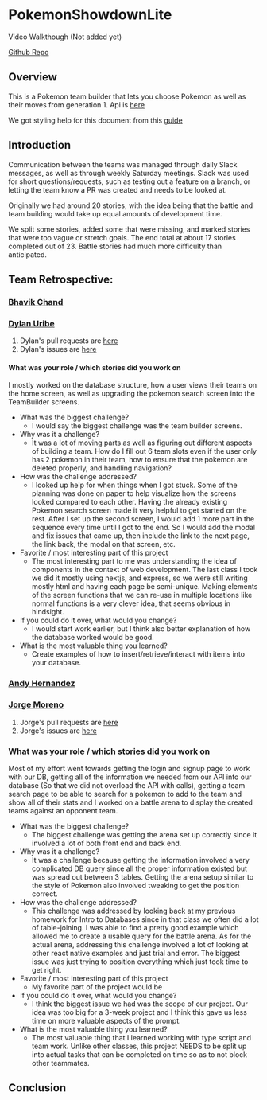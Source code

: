 # PokemonShowdownLite
Video Walkthough (Not added yet)

[Github Repo](https://github.com/BhavikChand/PokemonShowdownLite)

## Overview

This is a Pokemon team builder that lets you choose Pokemon as well as their moves from generation 1. Api is [here](https://pokeapi.co/)

We got styling help for this document from this [guide](https://docs.github.com/en/get-started/writing-on-github/getting-started-with-writing-and-formatting-on-github/basic-writing-and-formatting-syntax)

## Introduction
Communication between the teams was managed through daily Slack messages, as well as through weekly Saturday meetings.
Slack was used for short questions/requests, such as testing out a feature on a branch, or letting the team know a PR was created and needs to be looked at.

Originally we had around 20 stories, with the idea being that the battle and team building would take up equal amounts of development time.

We split some stories, added some that were missing, and marked stories that were too vague or stretch goals. The end total at about 17 stories completed out of 23. Battle stories had much more difficulty than anticipated.

## Team Retrospective:
### [Bhavik Chand](https://github.com/BhavikChand/)

### [Dylan Uribe](https://github.com/dyluri)
1. Dylan's pull requests are [here](https://github.com/BhavikChand/PokemonShowdownLite/pulls?q=is%3Apr+is%3Amerged+author%3Adyluri+)
2. Dylan's issues are [here](https://github.com/BhavikChand/PokemonShowdownLite/issues?q=assignee%3Adyluri)

#### What was your role / which stories did you work on
I mostly worked on the database structure, how a user views their teams on the home screen, as well as upgrading the pokemon search screen into the TeamBuilder screens.

+ What was the biggest challenge? 
  + I would say the biggest challenge was the team builder screens.
+ Why was it a challenge?
  + It was a lot of moving parts as well as figuring out different aspects of building a team. How do I fill out 6 team slots even if the user only has 2 pokemon in their team, how to ensure that the pokemon are deleted properly, and handling navigation?
+ How was the challenge addressed?
  + I looked up help for when things when I got stuck. Some of the planning was done on paper to help visualize how the screens looked compared to each other. Having the already existing Pokemon search screen made it very helpful to get started on the rest. After I set up the second screen, I would add 1 more part in the sequence every time until I got to the end. So I would add the modal and fix issues that came up, then include the link to the next page, the link back, the modal on that screen, etc.
+ Favorite / most interesting part of this project
  + The most interesting part to me was understanding the idea of components in the context of web development. The last class I took we did it mostly using nextjs, and express, so we were still writing mostly html and having each page be semi-unique. Making elements of the screen functions that we can re-use in multiple locations like normal functions is a very clever idea, that seems obvious in hindsight.
+ If you could do it over, what would you change?
  + I would start work earlier, but I think also better explanation of how the database worked would be good.
+ What is the most valuable thing you learned?
  + Create examples of how to insert/retrieve/interact with items into your database.


### [Andy Hernandez](https://github.com/Chgunz)

### [Jorge Moreno](https://github.com/Jorge-Mor)

1. Jorge's pull requests are [here](https://github.com/BhavikChand/PokemonShowdownLite/pulls?q=is%3Apr+is%3Amerged+author%3Ajor-moreno)
2. Jorge's issues are [here](https://github.com/BhavikChand/PokemonShowdownLite/issues?q=assignee%3Ajor-moreno)
   
### What was your role / which stories did you work on
Most of my effort went towards getting the login and signup page to work with our DB, getting all of the information we needed from our API into our database (So that we did not overload the API with calls), getting a team search page to be able to search for a pokemon to add to the team and show all of their stats and I worked on a battle arena to display the created teams against an opponent team. 

+ What was the biggest challenge?
  + The biggest challenge was getting the arena set up correctly since it involved a lot of both front end and back end.
+ Why was it a challenge?
  + It was a challenge because getting the information involved a very complicated DB query since all the proper information existed but was spread out between 3 tables. Getting the arena setup similar to the style of Pokemon also involved tweaking to get the position correct. 
+ How was the challenge addressed?
  + This challenge was addressed by looking back at my previous homework for Intro to Databases since in that class we often did a lot of table-joining. I was able to find a pretty good example which allowed me to create a usable query for the battle arena. As for the actual arena, addressing this challenge involved a lot of looking at other react native examples and just trial and error. The biggest issue was just trying to position everything which just took time to get right. 
+ Favorite / most interesting part of this project
  + My favorite part of the project would be 
+ If you could do it over, what would you change?
  + I think the biggest issue we had was the scope of our project. Our idea was too big for a 3-week project and I think this gave us less time on more valuable aspects of the prompt. 
+ What is the most valuable thing you learned?
  + The most valuable thing that I learned working with type script and team work. Unlike other classes, this project NEEDS to be split up into actual tasks that can be completed on time so as to not block other teammates. 

## Conclusion

